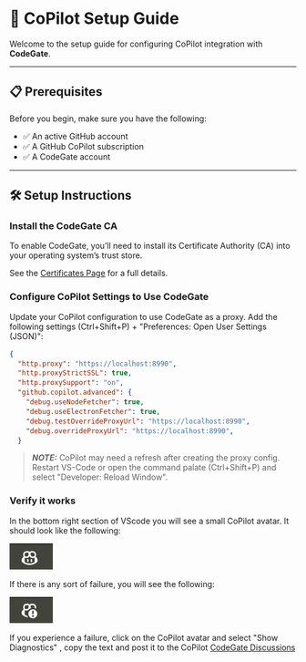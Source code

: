 # 🤖 CoPilot Setup Guide

Welcome to the setup guide for configuring CoPilot integration with **CodeGate**. 

---

## 📋 Prerequisites

Before you begin, make sure you have the following:
- ✅ An active GitHub account
- ✅ A GitHub CoPilot subscription
- ✅ A CodeGate account

---

## 🛠️ Setup Instructions

### Install the CodeGate CA

To enable CodeGate, you’ll need to install its Certificate Authority (CA) into your operating system’s trust store.

See the [Certificates Page](/certificates) for a full details.

### Configure CoPilot Settings to Use CodeGate

Update your CoPilot configuration to use CodeGate as a proxy. Add the following
settings (Ctrl+Shift+P) + "Preferences: Open User Settings (JSON)":

```json
{
  "http.proxy": "https://localhost:8990",
  "http.proxyStrictSSL": true,
  "http.proxySupport": "on",
  "github.copilot.advanced": {
    "debug.useNodeFetcher": true,
    "debug.useElectronFetcher": true,
    "debug.testOverrideProxyUrl": "https://localhost:8990",
    "debug.overrideProxyUrl": "https://localhost:8990",
  }
```

> **_NOTE:_**  CoPilot may need a refresh after creating the proxy config. Restart VS-Code or open the command palate (Ctrl+Shift+P) and select "Developer: Reload Window".

### Verify it works

In the bottom right section of VScode you will see a small CoPilot avatar. It
should look like the following:

![Picture of CoPilot Success, no exclamation mark](./images/copilot-success.png)

If there is any sort of failure, you will see the following:

![Picture of CoPilot Failure, has an exclamation mark](./images/copilot-fail.png)

If you experience a failure, click on the CoPilot avatar and select "Show Diagnostics"
, copy the text and post it to the CoPilot [CodeGate Discussions](https://github.com/stacklok/codegate/discussions/categories/copilot)

